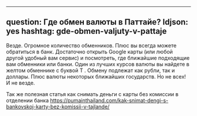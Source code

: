  ---
 question: Где обмен валюты в Паттайе?
 ldjson: yes
 hashtag: gde-obmen-valjuty-v-pattaje
 ---

Везде. Огромное количество обменников. Плюс вы всегда можете обратиться в банк. Достаточно открыть Google карты (или любой другой удобный вам сервис) и посмотреть, где ближайшие подходящие вам обменники или банки. Один из лучших курсов валюты вы найдете в желтом обменнике с буквой Т . Обмену подлежат как рубли, так и доллары. Плюс валюты некоторых ближайших государств. Но не всех! И не везде.

Так же полезная статья как снимать деньги с карты без комиссии в отделении банка <https://pumainthailand.com/kak-snimat-dengi-s-bankovskoj-karty-bez-komissii-v-tajlande/>